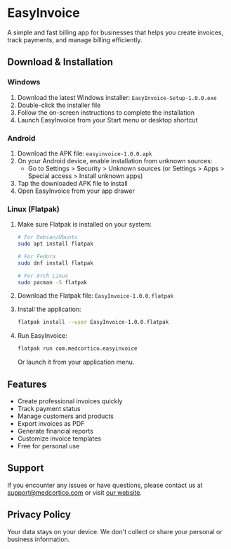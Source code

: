 # EasyInvoice

A simple and fast billing app for businesses that helps you create invoices, track payments, and manage billing efficiently.

## Download & Installation

### Windows

1. Download the latest Windows installer: `EasyInvoice-Setup-1.0.0.exe`
2. Double-click the installer file
3. Follow the on-screen instructions to complete the installation
4. Launch EasyInvoice from your Start menu or desktop shortcut

### Android

1. Download the APK file: `easyinvoice-1.0.0.apk` 
2. On your Android device, enable installation from unknown sources:
   - Go to Settings > Security > Unknown sources (or Settings > Apps > Special access > Install unknown apps)
3. Tap the downloaded APK file to install
4. Open EasyInvoice from your app drawer

### Linux (Flatpak)

1. Make sure Flatpak is installed on your system:
   ```bash
   # For Debian/Ubuntu
   sudo apt install flatpak
   
   # For Fedora
   sudo dnf install flatpak
   
   # For Arch Linux
   sudo pacman -S flatpak
   ```

2. Download the Flatpak file: `EasyInvoice-1.0.0.flatpak`

3. Install the application:
   ```bash
   flatpak install --user EasyInvoice-1.0.0.flatpak
   ```

4. Run EasyInvoice:
   ```bash
   flatpak run com.medcortico.easyinvoice
   ```
   
   Or launch it from your application menu.

## Features

- Create professional invoices quickly
- Track payment status
- Manage customers and products
- Export invoices as PDF
- Generate financial reports
- Customize invoice templates
- Free for personal use

## Support

If you encounter any issues or have questions, please contact us at support@medcortico.com or visit [our website](https://www.medcortico.com).

## Privacy Policy

Your data stays on your device. We don't collect or share your personal or business information.
